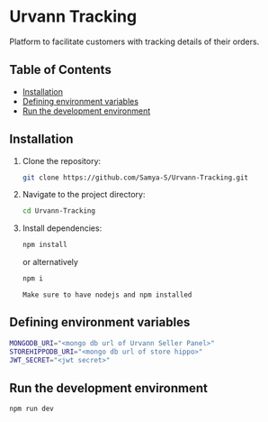 # Urvann Tracking

Platform to facilitate customers with tracking details of their orders.

## Table of Contents

- [Installation](#installation)
- [Defining environment variables](#defining-environment-variables)
- [Run the development environment](#run-the-development-environment)


## Installation

1. Clone the repository:

    ```bash
    git clone https://github.com/Samya-S/Urvann-Tracking.git
    ```

2. Navigate to the project directory:

    ```bash
    cd Urvann-Tracking
    ```

3. Install dependencies:
   
   ```bash
   npm install
   ```
   or alternatively
   ```bash
   npm i
   ```
   
   `Make sure to have nodejs and npm installed`

## Defining environment variables

  ```bash
  MONGODB_URI="<mongo db url of Urvann Seller Panel>"
  STOREHIPPODB_URI="<mongo db url of store hippo>"
  JWT_SECRET="<jwt secret>"
  ```

## Run the development environment

  ```bash
  npm run dev
  ```

